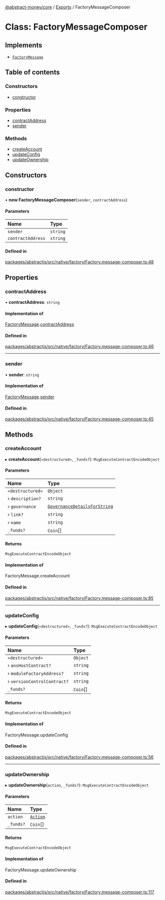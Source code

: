[@abstract-money/core](../README.md) / [Exports](../modules.md) / FactoryMessageComposer

# Class: FactoryMessageComposer

## Implements

- [`FactoryMessage`](../interfaces/FactoryMessage.md)

## Table of contents

### Constructors

- [constructor](FactoryMessageComposer.md#constructor)

### Properties

- [contractAddress](FactoryMessageComposer.md#contractaddress)
- [sender](FactoryMessageComposer.md#sender)

### Methods

- [createAccount](FactoryMessageComposer.md#createaccount)
- [updateConfig](FactoryMessageComposer.md#updateconfig)
- [updateOwnership](FactoryMessageComposer.md#updateownership)

## Constructors

### constructor

• **new FactoryMessageComposer**(`sender`, `contractAddress`)

#### Parameters

| Name | Type |
| :------ | :------ |
| `sender` | `string` |
| `contractAddress` | `string` |

#### Defined in

[packages/abstractjs/src/native/factory/Factory.message-composer.ts:48](https://github.com/AbstractSDK/frontend/blob/07410073/packages/abstractjs/src/native/factory/Factory.message-composer.ts#L48)

## Properties

### contractAddress

• **contractAddress**: `string`

#### Implementation of

[FactoryMessage](../interfaces/FactoryMessage.md).[contractAddress](../interfaces/FactoryMessage.md#contractaddress)

#### Defined in

[packages/abstractjs/src/native/factory/Factory.message-composer.ts:46](https://github.com/AbstractSDK/frontend/blob/07410073/packages/abstractjs/src/native/factory/Factory.message-composer.ts#L46)

___

### sender

• **sender**: `string`

#### Implementation of

[FactoryMessage](../interfaces/FactoryMessage.md).[sender](../interfaces/FactoryMessage.md#sender)

#### Defined in

[packages/abstractjs/src/native/factory/Factory.message-composer.ts:45](https://github.com/AbstractSDK/frontend/blob/07410073/packages/abstractjs/src/native/factory/Factory.message-composer.ts#L45)

## Methods

### createAccount

▸ **createAccount**(`«destructured»`, `_funds?`): `MsgExecuteContractEncodeObject`

#### Parameters

| Name | Type |
| :------ | :------ |
| `«destructured»` | `Object` |
| › `description?` | `string` |
| › `governance` | [`GovernanceDetailsForString`](../modules/FactoryTypes.md#governancedetailsforstring) |
| › `link?` | `string` |
| › `name` | `string` |
| `_funds?` | `Coin`[] |

#### Returns

`MsgExecuteContractEncodeObject`

#### Implementation of

FactoryMessage.createAccount

#### Defined in

[packages/abstractjs/src/native/factory/Factory.message-composer.ts:85](https://github.com/AbstractSDK/frontend/blob/07410073/packages/abstractjs/src/native/factory/Factory.message-composer.ts#L85)

___

### updateConfig

▸ **updateConfig**(`«destructured»`, `_funds?`): `MsgExecuteContractEncodeObject`

#### Parameters

| Name | Type |
| :------ | :------ |
| `«destructured»` | `Object` |
| › `ansHostContract?` | `string` |
| › `moduleFactoryAddress?` | `string` |
| › `versionControlContract?` | `string` |
| `_funds?` | `Coin`[] |

#### Returns

`MsgExecuteContractEncodeObject`

#### Implementation of

FactoryMessage.updateConfig

#### Defined in

[packages/abstractjs/src/native/factory/Factory.message-composer.ts:56](https://github.com/AbstractSDK/frontend/blob/07410073/packages/abstractjs/src/native/factory/Factory.message-composer.ts#L56)

___

### updateOwnership

▸ **updateOwnership**(`action`, `_funds?`): `MsgExecuteContractEncodeObject`

#### Parameters

| Name | Type |
| :------ | :------ |
| `action` | [`Action`](../modules/FactoryTypes.md#action) |
| `_funds?` | `Coin`[] |

#### Returns

`MsgExecuteContractEncodeObject`

#### Implementation of

FactoryMessage.updateOwnership

#### Defined in

[packages/abstractjs/src/native/factory/Factory.message-composer.ts:117](https://github.com/AbstractSDK/frontend/blob/07410073/packages/abstractjs/src/native/factory/Factory.message-composer.ts#L117)
